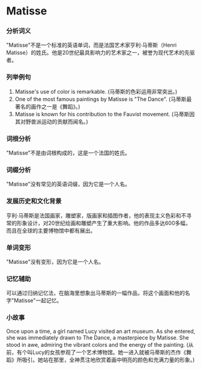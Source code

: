 # Matisse

### 分析词义

  

"Matisse"不是一个标准的英语单词，而是法国艺术家亨利·马蒂斯（Henri Matisse）的姓氏。他是20世纪最具影响力的艺术家之一，被誉为现代艺术的先驱者。

  

### 列举例句

  

1.  Matisse's use of color is remarkable. (马蒂斯的色彩运用非常突出。)
2.  One of the most famous paintings by Matisse is "The Dance". (马蒂斯最著名的画作之一是《舞蹈》。)
3.  Matisse is known for his contribution to the Fauvist movement. (马蒂斯因其对野兽派运动的贡献而闻名。)

  

### 词根分析

  

"Matisse"不是由词根构成的，这是一个法国的姓氏。

  

### 词缀分析

  

"Matisse"没有常见的英语词缀，因为它是一个人名。

  

### 发展历史和文化背景

  

亨利·马蒂斯是法国画家，雕塑家，版画家和插图作者，他的表现主义色彩和不寻常的形象设计，对20世纪绘画和雕塑产生了重大影响。他的作品多达600多幅，而且在全球的主要博物馆中都有展出。

  

### 单词变形

  

"Matisse"没有变形，因为它是一个人名。

  

### 记忆辅助

  

可以通过归纳记忆法，在脑海里想象出马蒂斯的一幅作品，将这个画面和他的名字"Matisse"一起记忆。

  

### 小故事

  

Once upon a time, a girl named Lucy visited an art museum. As she entered, she was immediately drawn to The Dance, a masterpiece by Matisse. She stood in awe, admiring the vibrant colors and the energy of the painting. (从前，有个叫Lucy的女孩参观了一个艺术博物馆。她一进入就被马蒂斯的杰作《舞蹈》所吸引。她站在那里，全神贯注地欣赏着画中明亮的颜色和充满力量的形象。)
